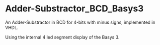 # Adder-Substractor_BCD_Basys3
An Adder-Substractor in BCD for 4-bits with minus signs, implemented in VHDL.

Using the internal 4 led segment display of the Basys 3.

